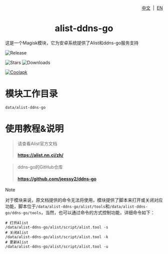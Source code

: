 <div align="right">
<a href="/README.md">中文</a> &nbsp;|&nbsp;
<a href="/README_en-US.md">EN</a>
</div>

<div align="center">
<h1>alist-ddns-go</h1>
</div>

这是一个Magisk模块，它为安卓系统提供了Alist和ddns-go服务支持

![Release](https://img.shields.io/github/tag/liangsuimansui/alist-ddns-go?style=flat-square&label=Release)

![Stars](https://img.shields.io/github/stars/liangsuimansui/alist-ddns-go?style=flat-square&label=Stars&logo=github "GitHub Repo stars") ![Downloads](https://img.shields.io/github/downloads/liangsuimansui/alist-ddns-go/total?style=flat-square&label=Download&logo=github)

[![Coolapk](https://img.shields.io/badge/酷安-良岁-hotpink?style=flat-square)](http://www.coolapk.com/u/11696005)

# 模块工作目录
`data/alist-ddns-go`

# 使用教程&说明
> 请查看Alist官方文档
> #### https://alist.nn.ci/zh/

> ddns-go的GitHub仓库
> #### https://github.com/jeessy2/ddns-go

> [!NOTE]
> 对于模块来说，原文档提供的命令无法将使用，模块提供了脚本来打开或关闭对应功能，脚本位于`/data/alist-ddns-go/alist/tools`和`/data/alist-ddns-go/ddns-go/tools`，当然，也可以通过命令的方式控制功能，详细命令如下：
>```
> # 打开Alist
>/data/alist-ddns-go/alist/script/alist.tool -s
> # 关闭Alist
>/data/alist-ddns-go/alist/script/alist.tool -k
> # 更新Alist
>/data/alist-ddns-go/alist/script/alist.tool -u
>```



